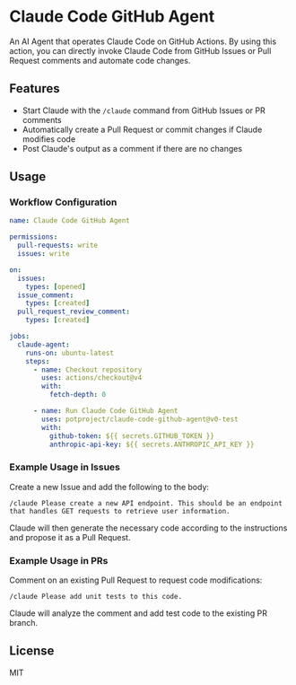 # Claude Code GitHub Agent

An AI Agent that operates Claude Code on GitHub Actions. By using this action, you can directly invoke Claude Code from GitHub Issues or Pull Request comments and automate code changes.

## Features

- Start Claude with the `/claude` command from GitHub Issues or PR comments
- Automatically create a Pull Request or commit changes if Claude modifies code
- Post Claude's output as a comment if there are no changes

## Usage

### Workflow Configuration

```yaml
name: Claude Code GitHub Agent

permissions:
  pull-requests: write
  issues: write

on:
  issues:
    types: [opened]
  issue_comment:
    types: [created]
  pull_request_review_comment:
    types: [created]

jobs:
  claude-agent:
    runs-on: ubuntu-latest
    steps:
      - name: Checkout repository
        uses: actions/checkout@v4
        with:
          fetch-depth: 0

      - name: Run Claude Code GitHub Agent
        uses: potproject/claude-code-github-agent@v0-test
        with:
          github-token: ${{ secrets.GITHUB_TOKEN }}
          anthropic-api-key: ${{ secrets.ANTHROPIC_API_KEY }}
```

### Example Usage in Issues

Create a new Issue and add the following to the body:

```
/claude Please create a new API endpoint. This should be an endpoint that handles GET requests to retrieve user information.
```

Claude will then generate the necessary code according to the instructions and propose it as a Pull Request.

### Example Usage in PRs

Comment on an existing Pull Request to request code modifications:

```
/claude Please add unit tests to this code.
```

Claude will analyze the comment and add test code to the existing PR branch.

## License

MIT
